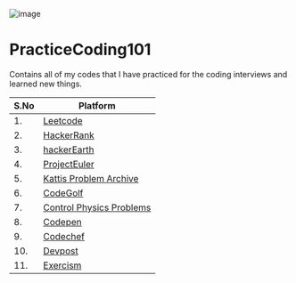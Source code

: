 ![image](https://github.com/aghoshpro/InterviewCoding101/assets/71174892/39428c57-5867-42bd-b3f9-1c2d35df813c)

# PracticeCoding101

Contains all of my codes that I have practiced for the coding interviews and learned new things.

| S.No | Platform |
| --- | --- |
|1. |[Leetcode](https://leetcode.com/problemset/all/)|
|2. |[HackerRank](https://www.hackerrank.com/)|
|3. |[hackerEarth](https://www.hackerearth.com/practice/)|
|4. |[ProjectEuler](https://projecteuler.net/about)|
|5. |[Kattis Problem Archive](https://open.kattis.com/)|
|6. |[CodeGolf](https://code.golf/)|
|7. |[Control Physics Problems](https://controlchallenge.edu.hendeby.se/)|
|8. |[Codepen](https://codepen.io/)|
|9. |[Codechef](https://www.codechef.com/practice)|
|10.|[Devpost](https://devpost.com/)|
|11.|[Exercism](https://exercism.org/)|
